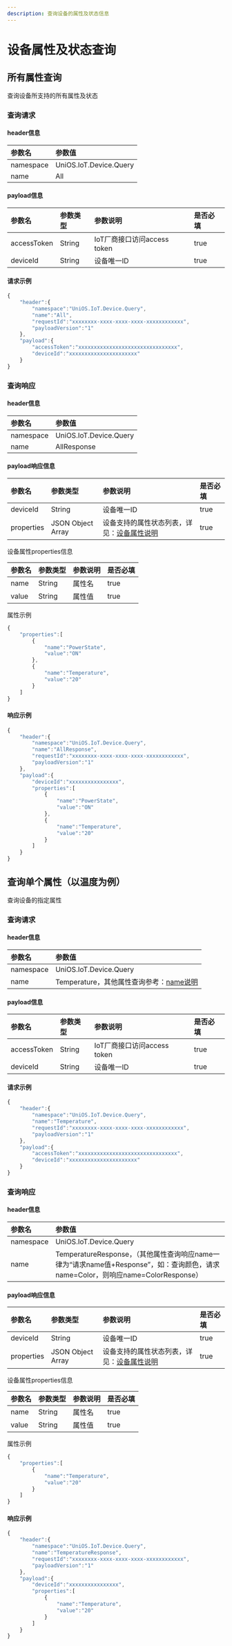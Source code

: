 ```yaml
---
description: 查询设备的属性及状态信息
---
```


# 设备属性及状态查询

## 所有属性查询

查询设备所支持的所有属性及状态

### 查询请求

#### header信息

| 参数名 | 参数值 |
| :--- | :--- |
| namespace | UniOS.IoT.Device.Query |
| name | All |

#### payload信息

| 参数名 | 参数类型 | 参数说明 | 是否必填 |
| :--- | :--- | :--- | :--- |
| accessToken | String | IoT厂商接口访问access token | true |
| deviceId | String | 设备唯一ID | true |

#### 请求示例

```javascript
{
    "header":{
        "namespace":"UniOS.IoT.Device.Query",
        "name":"All",
        "requestId":"xxxxxxxx-xxxx-xxxx-xxxx-xxxxxxxxxxxx",
        "payloadVersion":"1"
    },
    "payload":{
        "accessToken":"xxxxxxxxxxxxxxxxxxxxxxxxxxxxxxxx",
        "deviceId":"xxxxxxxxxxxxxxxxxxxxxx"
    }
}
```

### 查询响应

#### header信息

| 参数名 | 参数值 |
| :--- | :--- |
| namespace | UniOS.IoT.Device.Query |
| name | AllResponse |

#### payload响应信息

| 参数名 | 参数类型 | 参数说明 | 是否必填 |
| :--- | :--- | :--- | :--- |
| deviceId | String | 设备唯一ID | true |
| properties | JSON Object Array | 设备支持的属性状态列表，详见：[设备属性说明](she-bei-shu-xing-shuo-ming.md) | true |

设备属性properties信息

| 参数名 | 参数类型 | 参数说明 | 是否必填 |
| :--- | :--- | :--- | :--- |
| name | String | 属性名 | true |
| value | String | 属性值 | true |

属性示例

```javascript
{
    "properties":[
        {
            "name":"PowerState",
            "value":"ON"
        },
        {
            "name":"Temperature",
            "value":"20"
        }
    ]
}
```

#### 响应示例

```javascript
{
    "header":{
        "namespace":"UniOS.IoT.Device.Query",
        "name":"AllResponse",
        "requestId":"xxxxxxxx-xxxx-xxxx-xxxx-xxxxxxxxxxxx",
        "payloadVersion":"1"
    },
    "payload":{
        "deviceId":"xxxxxxxxxxxxxxxx",
        "properties":[
            {
                "name":"PowerState",
                "value":"ON"
            },
            {
                "name":"Temperature",
                "value":"20"
            }
        ]
    }
}
```

## 查询单个属性（以温度为例）

查询设备的指定属性

### 查询请求

#### header信息

| 参数名 | 参数值 |
| :--- | :--- |
| namespace | UniOS.IoT.Device.Query |
| name | Temperature，其他属性查询参考：[name说明](namespace-ji-name-xiang-xi-shuo-ming.md#she-bei-shu-xing-ji-zhuang-tai-cha-xun-dui-ying-ushiotdevicequery) |

#### payload信息

| 参数名 | 参数类型 | 参数说明 | 是否必填 |
| :--- | :--- | :--- | :--- |
| accessToken | String | IoT厂商接口访问access token | true |
| deviceId | String | 设备唯一ID | true |

#### 请求示例

```javascript
{
    "header":{
        "namespace":"UniOS.IoT.Device.Query",
        "name":"Temperature",
        "requestId":"xxxxxxxx-xxxx-xxxx-xxxx-xxxxxxxxxxxx",
        "payloadVersion":"1"
    },
    "payload":{
        "accessToken":"xxxxxxxxxxxxxxxxxxxxxxxxxxxxxxxx",
        "deviceId":"xxxxxxxxxxxxxxxxxxxxxx"
    }
}
```

### 查询响应

#### header信息

| 参数名 | 参数值 |
| :--- | :--- |
| namespace | UniOS.IoT.Device.Query |
| name | TemperatureResponse，（其他属性查询响应name一律为“请求name值+Response”，如：查询颜色，请求name=Color，则响应name=ColorResponse） |

#### payload响应信息

| 参数名 | 参数类型 | 参数说明 | 是否必填 |
| :--- | :--- | :--- | :--- |
| deviceId | String | 设备唯一ID | true |
| properties | JSON Object Array | 设备支持的属性状态列表，详见：[设备属性说明](she-bei-shu-xing-shuo-ming.md) | true |

设备属性properties信息

| 参数名 | 参数类型 | 参数说明 | 是否必填 |
| :--- | :--- | :--- | :--- |
| name | String | 属性名 | true |
| value | String | 属性值 | true |

属性示例

```javascript
{
    "properties":[
        {
            "name":"Temperature",
            "value":"20"
        }
    ]
}
```

#### 响应示例

```javascript
{
    "header":{
        "namespace":"UniOS.IoT.Device.Query",
        "name":"TemperatureResponse",
        "requestId":"xxxxxxxx-xxxx-xxxx-xxxx-xxxxxxxxxxxx",
        "payloadVersion":"1"
    },
    "payload":{
        "deviceId":"xxxxxxxxxxxxxxxx",
        "properties":[
            {
                "name":"Temperature",
                "value":"20"
            }
        ]
    }
}
```

